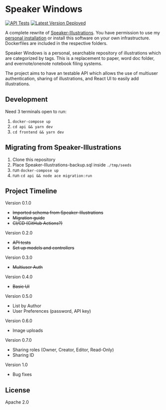 # Speaker Windows

[![API Tests](https://github.com/andrewwippler/SpeakerWindows/actions/workflows/api-tests.yml/badge.svg)](https://github.com/andrewwippler/SpeakerWindows/actions/workflows/api-tests.yml) [![Latest Version Deployed](https://github.com/andrewwippler/SpeakerWindows/actions/workflows/build-and-deploy.yml/badge.svg)](https://github.com/andrewwippler/SpeakerWindows/actions/workflows/build-and-deploy.yml)

A complete rewrite of [Speaker-Illustrations](https://github.com/andrewwippler/speaker-illustrations). You have permission to use my [personal installation](http://sw.wplr.rocks/) or install this software on your own infrastructure. Dockerfiles are included in the respective folders.

Speaker Windows is a personal, searchable repository of illustrations which are categorized by tags. This is a replacement to paper, word doc folder, and evernote/onenote notebook filing systems.

The project aims to have an testable API which allows the use of multiuser authentication, sharing of illustrations, and React UI to easily add illustrations.

## Development

Need 3 terminals open to run:
1. `docker-compose up`
2. `cd api && yarn dev`
3. `cd frontend && yarn dev`

## Migrating from Speaker-Illustrations

1. Clone this repository
2. Place Speaker-Illustrations-backup.sql inside `./tmp/seeds`
3. run `docker-compose up`
4. run `cd api && node ace migration:run`

## Project Timeline

Version 0.1.0

- ~~Imported schema from Speaker-Illustrations~~
- ~~Migration guide~~
- ~~CI/CD (GitHub Actions?)~~

Version 0.2.0

- ~~API tests~~
- ~~Set up models and controllers~~

Version 0.3.0

- ~~Multiuser Auth~~

Version 0.4.0

- ~~Basic UI~~

Version 0.5.0

- List by Author
- User Preferences (password, API key)

Version 0.6.0
- Image uploads

Version 0.7.0

- Sharing roles (Owner, Creator, Editor, Read-Only)
- Sharing ID

Version 1.0

- Bug fixes

## License

Apache 2.0
